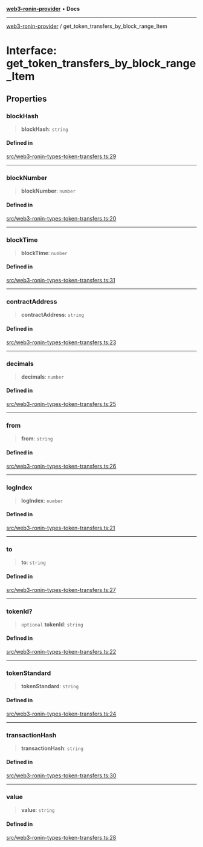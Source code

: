 [**web3-ronin-provider**](../README.md) • **Docs**

***

[web3-ronin-provider](../globals.md) / get\_token\_transfers\_by\_block\_range\_Item

# Interface: get\_token\_transfers\_by\_block\_range\_Item

## Properties

### blockHash

> **blockHash**: `string`

#### Defined in

[src/web3-ronin-types-token-transfers.ts:29](https://github.com/chuacw/web3-ronin-provider/blob/dab3da736520006c9aeb4dab1fb5f7a56228c341/src/web3-ronin-types-token-transfers.ts#L29)

***

### blockNumber

> **blockNumber**: `number`

#### Defined in

[src/web3-ronin-types-token-transfers.ts:20](https://github.com/chuacw/web3-ronin-provider/blob/dab3da736520006c9aeb4dab1fb5f7a56228c341/src/web3-ronin-types-token-transfers.ts#L20)

***

### blockTime

> **blockTime**: `number`

#### Defined in

[src/web3-ronin-types-token-transfers.ts:31](https://github.com/chuacw/web3-ronin-provider/blob/dab3da736520006c9aeb4dab1fb5f7a56228c341/src/web3-ronin-types-token-transfers.ts#L31)

***

### contractAddress

> **contractAddress**: `string`

#### Defined in

[src/web3-ronin-types-token-transfers.ts:23](https://github.com/chuacw/web3-ronin-provider/blob/dab3da736520006c9aeb4dab1fb5f7a56228c341/src/web3-ronin-types-token-transfers.ts#L23)

***

### decimals

> **decimals**: `number`

#### Defined in

[src/web3-ronin-types-token-transfers.ts:25](https://github.com/chuacw/web3-ronin-provider/blob/dab3da736520006c9aeb4dab1fb5f7a56228c341/src/web3-ronin-types-token-transfers.ts#L25)

***

### from

> **from**: `string`

#### Defined in

[src/web3-ronin-types-token-transfers.ts:26](https://github.com/chuacw/web3-ronin-provider/blob/dab3da736520006c9aeb4dab1fb5f7a56228c341/src/web3-ronin-types-token-transfers.ts#L26)

***

### logIndex

> **logIndex**: `number`

#### Defined in

[src/web3-ronin-types-token-transfers.ts:21](https://github.com/chuacw/web3-ronin-provider/blob/dab3da736520006c9aeb4dab1fb5f7a56228c341/src/web3-ronin-types-token-transfers.ts#L21)

***

### to

> **to**: `string`

#### Defined in

[src/web3-ronin-types-token-transfers.ts:27](https://github.com/chuacw/web3-ronin-provider/blob/dab3da736520006c9aeb4dab1fb5f7a56228c341/src/web3-ronin-types-token-transfers.ts#L27)

***

### tokenId?

> `optional` **tokenId**: `string`

#### Defined in

[src/web3-ronin-types-token-transfers.ts:22](https://github.com/chuacw/web3-ronin-provider/blob/dab3da736520006c9aeb4dab1fb5f7a56228c341/src/web3-ronin-types-token-transfers.ts#L22)

***

### tokenStandard

> **tokenStandard**: `string`

#### Defined in

[src/web3-ronin-types-token-transfers.ts:24](https://github.com/chuacw/web3-ronin-provider/blob/dab3da736520006c9aeb4dab1fb5f7a56228c341/src/web3-ronin-types-token-transfers.ts#L24)

***

### transactionHash

> **transactionHash**: `string`

#### Defined in

[src/web3-ronin-types-token-transfers.ts:30](https://github.com/chuacw/web3-ronin-provider/blob/dab3da736520006c9aeb4dab1fb5f7a56228c341/src/web3-ronin-types-token-transfers.ts#L30)

***

### value

> **value**: `string`

#### Defined in

[src/web3-ronin-types-token-transfers.ts:28](https://github.com/chuacw/web3-ronin-provider/blob/dab3da736520006c9aeb4dab1fb5f7a56228c341/src/web3-ronin-types-token-transfers.ts#L28)
